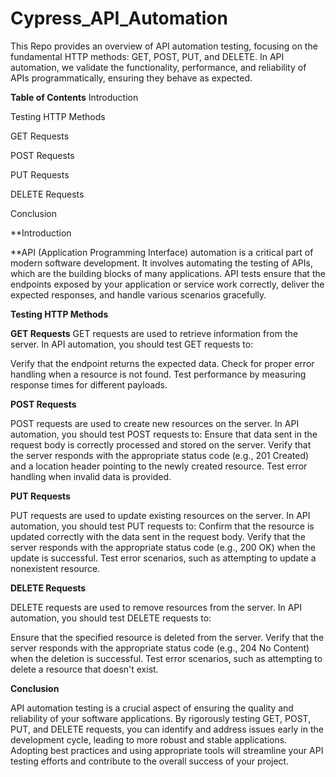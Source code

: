 # Cypress_API_Automation


This Repo provides an overview of API automation testing, focusing on the fundamental HTTP methods: GET, POST, PUT, and DELETE. In API automation, we validate the functionality, performance, and reliability of APIs programmatically, ensuring they behave as expected.

**Table of Contents**
Introduction

Testing HTTP Methods

GET Requests

POST Requests


PUT Requests

DELETE Requests

Conclusion


**Introduction

**API (Application Programming Interface) automation is a critical part of modern software development. It involves automating the testing of APIs, which are the building blocks of many applications. API tests ensure that the endpoints exposed by your application or service work correctly, deliver the expected responses, and handle various scenarios gracefully.

**Testing HTTP Methods**

**GET Requests**
GET requests are used to retrieve information from the server. In API automation, you should test GET requests to:

Verify that the endpoint returns the expected data.
Check for proper error handling when a resource is not found.
Test performance by measuring response times for different payloads.


**POST Requests**

POST requests are used to create new resources on the server. In API automation, you should test POST requests to:
Ensure that data sent in the request body is correctly processed and stored on the server.
Verify that the server responds with the appropriate status code (e.g., 201 Created) and a location header pointing to the newly created resource.
Test error handling when invalid data is provided.


**PUT Requests**

PUT requests are used to update existing resources on the server. In API automation, you should test PUT requests to:
Confirm that the resource is updated correctly with the data sent in the request body.
Verify that the server responds with the appropriate status code (e.g., 200 OK) when the update is successful.
Test error scenarios, such as attempting to update a nonexistent resource.


**DELETE Requests**

DELETE requests are used to remove resources from the server. In API automation, you should test DELETE requests to:

Ensure that the specified resource is deleted from the server.
Verify that the server responds with the appropriate status code (e.g., 204 No Content) when the deletion is successful.
Test error scenarios, such as attempting to delete a resource that doesn't exist.


**Conclusion**

API automation testing is a crucial aspect of ensuring the quality and reliability of your software applications. 
By rigorously testing GET, POST, PUT, and DELETE requests, you can identify and address issues early in the development cycle, leading to more robust and stable applications. Adopting best practices and using appropriate tools will streamline your API testing efforts and contribute to the overall success of your project.





